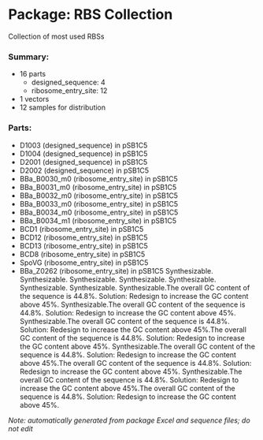 # Package: RBS Collection

Collection of most used RBSs

### Summary:

- 16 parts
    - designed_sequence: 4
    - ribosome_entry_site: 12
- 1 vectors
- 12 samples for distribution

### Parts:

- D1003 (designed_sequence) in pSB1C5
- D1004 (designed_sequence) in pSB1C5
- D2001 (designed_sequence) in pSB1C5
- D2002 (designed_sequence) in pSB1C5
- BBa_B0030_m0 (ribosome_entry_site) in pSB1C5
- BBa_B0031_m0 (ribosome_entry_site) in pSB1C5
- BBa_B0032_m0 (ribosome_entry_site) in pSB1C5
- BBa_B0033_m0 (ribosome_entry_site) in pSB1C5
- BBa_B0034_m0 (ribosome_entry_site) in pSB1C5
- BBa_B0034_m1 (ribosome_entry_site) in pSB1C5
- BCD1 (ribosome_entry_site) in pSB1C5
- BCD12 (ribosome_entry_site) in pSB1C5
- BCD13 (ribosome_entry_site) in pSB1C5
- BCD8 (ribosome_entry_site) in pSB1C5
- SpoVG (ribosome_entry_site) in pSB1C5
- BBa_Z0262 (ribosome_entry_site) in pSB1C5
Synthesizable.
Synthesizable.
Synthesizable.
Synthesizable.
Synthesizable.
Synthesizable.
Synthesizable.
Synthesizable.The overall GC content of the sequence is 44.8%. Solution: Redesign to increase the GC content above 45%.
Synthesizable.The overall GC content of the sequence is 44.8%. Solution: Redesign to increase the GC content above 45%.
Synthesizable.The overall GC content of the sequence is 44.8%. Solution: Redesign to increase the GC content above 45%.The overall GC content of the sequence is 44.8%. Solution: Redesign to increase the GC content above 45%.
Synthesizable.The overall GC content of the sequence is 44.8%. Solution: Redesign to increase the GC content above 45%.The overall GC content of the sequence is 44.8%. Solution: Redesign to increase the GC content above 45%.
Synthesizable.The overall GC content of the sequence is 44.8%. Solution: Redesign to increase the GC content above 45%.The overall GC content of the sequence is 44.8%. Solution: Redesign to increase the GC content above 45%.

_Note: automatically generated from package Excel and sequence files; do not edit_
